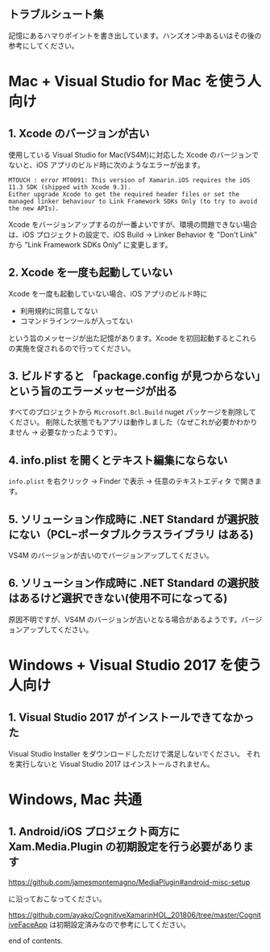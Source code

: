 トラブルシュート集
----

記憶にあるハマりポイントを書き出しています。ハンズオン中あるいはその後の参考にしてください。

# Mac + Visual Studio for Mac を使う人向け

## 1. Xcode のバージョンが古い

使用している Visual Studio for Mac(VS4M)に対応した Xcode のバージョンでないと、iOS アプリのビルド時に次のようなエラーが出ます。

```
MTOUCH : error MT0091: This version of Xamarin.iOS requires the iOS 11.3 SDK (shipped with Xcode 9.3). 
Either upgrade Xcode to get the required header files or set the managed linker behaviour to Link Framework SDKs Only (to try to avoid the new APIs).
```

Xcode をバージョンアップするのが一番よいですが、環境の問題できない場合は、iOS プロジェクトの設定で、iOS Build -> Linker Behavior を "Don't Link" から 
"Link Framework SDKs Only" に変更します。

## 2. Xcode を一度も起動していない

Xcode を一度も起動していない場合、iOS アプリのビルド時に

* 利用規約に同意してない
* コマンドラインツールが入ってない

という旨のメッセージが出た記憶があります。Xcode を初回起動するとこれらの実施を促されるので行ってください。


## 3. ビルドすると 「package.config が見つからない」という旨のエラーメッセージが出る

すべてのプロジェクトから ``Microsoft.Bcl.Build`` nuget パッケージを削除してください。
削除した状態でもアプリは動作しました（なぜこれが必要かわかりません → 必要なかったようです）。

## 4. info.plist を開くとテキスト編集にならない

``info.plist`` を右クリック -> Finder で表示 -> 任意のテキストエディタ で開きます。

## 5. ソリューション作成時に .NET Standard が選択肢にない（PCL−ポータブルクラスライブラリ はある)

VS4M のバージョンが古いのでバージョンアップしてください。

## 6. ソリューション作成時に .NET Standard の選択肢はあるけど選択できない(使用不可になってる)

原因不明ですが、VS4M のバージョンが古いとなる場合があるようです。バージョンアップしてください。

# Windows + Visual Studio 2017 を使う人向け

## 1. Visual Studio 2017 がインストールできてなかった

Visual Studio Installer をダウンロードしただけで満足しないでください。
それを実行しないと Visual Studio 2017 はインストールされません。

# Windows, Mac 共通

## 1. Android/iOS プロジェクト両方に Xam.Media.Plugin の初期設定を行う必要があります

https://github.com/jamesmontemagno/MediaPlugin#android-misc-setup

に沿っておこなってください。

https://github.com/ayako/CognitiveXamarinHOL_201806/tree/master/CognitiveFaceApp は初期設定済みなので参考にしてください。

end of contents.
